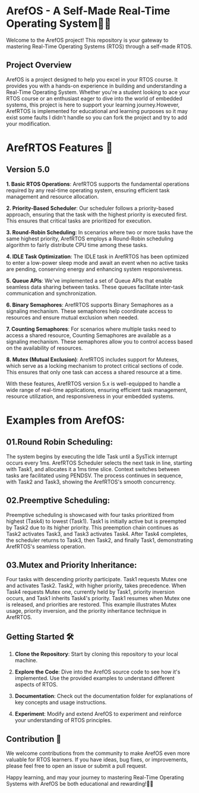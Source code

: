 # ArefOS - A Self-Made Real-Time Operating System👨‍💻

Welcome to the ArefOS project! This repository is your gateway to mastering Real-Time Operating Systems (RTOS) through a self-made RTOS.

## Project Overview

ArefOS is a project designed to help you excel in your RTOS course. It provides you with a hands-on experience in building and understanding a Real-Time Operating System. Whether you're a student looking to ace your RTOS course or an enthusiast eager to dive into the world of embedded systems, this project is here to support your learning journey.However, ArefRTOS is implemented for educational and learning purposes so it may exist some faults I didn't handle so you can fork the project and try to add your modification.

# ArefRTOS Features 🚀
## Version 5.0

**1. Basic RTOS Operations**: ArefRTOS supports the fundamental operations required by any real-time operating system, ensuring efficient task management and resource allocation.

**2. Priority-Based Scheduler**: Our scheduler follows a priority-based approach, ensuring that the task with the highest priority is executed first. This ensures that critical tasks are prioritized for execution.

**3. Round-Robin Scheduling**: In scenarios where two or more tasks have the same highest priority, ArefRTOS employs a Round-Robin scheduling algorithm to fairly distribute CPU time among these tasks.

**4. IDLE Task Optimization**: The IDLE task in ArefRTOS has been optimized to enter a low-power sleep mode and await an event when no active tasks are pending, conserving energy and enhancing system responsiveness.

**5. Queue APIs**: We've implemented a set of Queue APIs that enable seamless data sharing between tasks. These queues facilitate inter-task communication and synchronization.

**6. Binary Semaphores**: ArefRTOS supports Binary Semaphores as a signaling mechanism. These semaphores help coordinate access to resources and ensure mutual exclusion when needed.

**7. Counting Semaphores**: For scenarios where multiple tasks need to access a shared resource, Counting Semaphores are available as a signaling mechanism. These semaphores allow you to control access based on the availability of resources.

**8. Mutex (Mutual Exclusion)**: ArefRTOS includes support for Mutexes, which serve as a locking mechanism to protect critical sections of code. This ensures that only one task can access a shared resource at a time.

With these features, ArefRTOS version 5.x is well-equipped to handle a wide range of real-time applications, ensuring efficient task management, resource utilization, and responsiveness in your embedded systems.


# Examples from ArefOS:
## 01.Round Robin Scheduling:
The system begins by executing the Idle Task until a SysTick interrupt occurs every 1ms. ArefRTOS Scheduler selects the next task in line, starting with Task1, and allocates it a 1ms time slice. Context switches between tasks are facilitated using PENDSV. The process continues in sequence, with Task2 and Task3, showing the ArefRTOS's smooth concurrency.



## 02.Preemptive Scheduling:
Preemptive scheduling is showcased with four tasks prioritized from highest (Task4) to lowest (Task1). Task1 is initially active but is preempted by Task2 due to its higher priority. This preemption chain continues as Task2 activates Task3, and Task3 activates Task4. After Task4 completes, the scheduler returns to Task3, then Task2, and finally Task1, demonstrating ArefRTOS's seamless operation.

## 03.Mutex and Priority Inheritance:
Four tasks with descending priority participate. Task1 requests Mutex one and activates Task2. Task2, with higher priority, takes precedence. When Task4 requests Mutex one, currently held by Task1, priority inversion occurs, and Task1 inherits Task4's priority. Task1 resumes when Mutex one is released, and priorities are restored. This example illustrates Mutex usage, priority inversion, and the priority inheritance technique in ArefRTOS.

## Getting Started 🛠️

1. **Clone the Repository**: Start by cloning this repository to your local machine.

2. **Explore the Code**: Dive into the ArefOS source code to see how it's implemented. Use the provided examples to understand different aspects of RTOS.

3. **Documentation**: Check out the documentation folder for explanations of key concepts and usage instructions.

4. **Experiment**: Modify and extend ArefOS to experiment and reinforce your understanding of RTOS principles.

## Contribution 🤝

We welcome contributions from the community to make ArefOS even more valuable for RTOS learners. If you have ideas, bug fixes, or improvements, please feel free to open an issue or submit a pull request.

Happy learning, and may your journey to mastering Real-Time Operating Systems with ArefOS be both educational and rewarding!👩‍🚀
